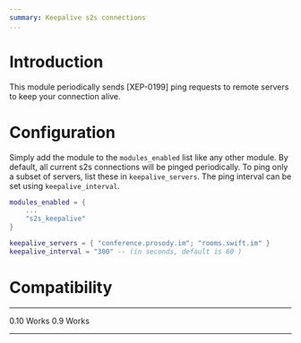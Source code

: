 ```yaml
---
summary: Keepalive s2s connections
...
```


Introduction
============

This module periodically sends [XEP-0199] ping requests to remote servers
to keep your connection alive.

Configuration
=============

Simply add the module to the `modules_enabled` list like any other
module. By default, all current s2s connections will be pinged
periodically. To ping only a subset of servers, list these in
`keepalive_servers`. The ping interval can be set using
`keepalive_interval`.

``` lua
modules_enabled = {
    ...
    "s2s_keepalive"
}

keepalive_servers = { "conference.prosody.im"; "rooms.swift.im" }
keepalive_interval = "300" -- (in seconds, default is 60 )
```

Compatibility
=============

  ------- -----------------------
  0.10    Works
  0.9     Works
  ------- -----------------------
